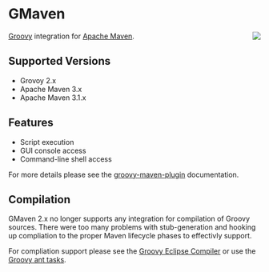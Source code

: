 <!--

    Copyright (c) 2007-2013, the original author or authors.

    This program is licensed to you under the Apache License Version 2.0,
    and you may not use this file except in compliance with the Apache License Version 2.0.
    You may obtain a copy of the Apache License Version 2.0 at http://www.apache.org/licenses/LICENSE-2.0.

    Unless required by applicable law or agreed to in writing,
    software distributed under the Apache License Version 2.0 is distributed on an
    "AS IS" BASIS, WITHOUT WARRANTIES OR CONDITIONS OF ANY KIND, either express or implied.
    See the Apache License Version 2.0 for the specific language governing permissions and limitations there under.

-->
# GMaven

<img src="http://media.xircles.codehaus.org/_projects/gmaven/_logos/large.png" style="float: right;"/>

[Groovy](http://groovy.codehaus.org) integration for [Apache Maven](http://maven.apache.org).

## Supported Versions

* Grovoy 2.x
* Apache Maven 3.x
* Apache Maven 3.1.x

## Features

* Script execution
* GUI console access
* Command-line shell access

For more details please see the [groovy-maven-plugin](groovy-maven-plugin/index.html) documentation.

## Compilation

GMaven 2.x no longer supports any integration for compilation of Groovy sources.  There were too many problems with
stub-generation and hooking up compliation to the proper Maven lifecycle phases to effectivly support.

For compliation support please see the
[Groovy Eclipse Compiler](http://docs.codehaus.org/display/GROOVY/Groovy-Eclipse+compiler+plugin+for+Maven)
or use the [Groovy ant tasks](http://groovy.codehaus.org/Compiling+With+Maven2).
